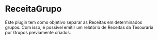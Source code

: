 # ReceitaGrupo
Este plugin tem como objetivo separar as Receitas em determinados grupos. Com isso, é possível emitir um relatório de Receitas da Tesouraria por Grupos previamente criados.
